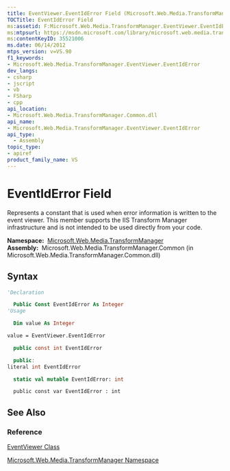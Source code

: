 ```yaml
---
title: EventViewer.EventIdError Field (Microsoft.Web.Media.TransformManager)
TOCTitle: EventIdError Field
ms:assetid: F:Microsoft.Web.Media.TransformManager.EventViewer.EventIdError
ms:mtpsurl: https://msdn.microsoft.com/library/microsoft.web.media.transformmanager.eventviewer.eventiderror(v=VS.90)
ms:contentKeyID: 35521006
ms.date: 06/14/2012
mtps_version: v=VS.90
f1_keywords:
- Microsoft.Web.Media.TransformManager.EventViewer.EventIdError
dev_langs:
- csharp
- jscript
- vb
- FSharp
- cpp
api_location:
- Microsoft.Web.Media.TransformManager.Common.dll
api_name:
- Microsoft.Web.Media.TransformManager.EventViewer.EventIdError
api_type:
  - Assembly
topic_type:
- apiref
product_family_name: VS
---
```


# EventIdError Field

Represents a constant that is used when error information is written to the event viewer. This member supports the IIS Transform Manager infrastructure and is not intended to be used directly from your code.

**Namespace:**  [Microsoft.Web.Media.TransformManager](microsoft-web-media-transformmanager-namespace.md)  
**Assembly:**  Microsoft.Web.Media.TransformManager.Common (in Microsoft.Web.Media.TransformManager.Common.dll)

## Syntax

```vb
'Declaration

  Public Const EventIdError As Integer
'Usage

  Dim value As Integer

value = EventViewer.EventIdError
```

```csharp
  public const int EventIdError
```

```cpp
  public:
literal int EventIdError
```

``` fsharp
  static val mutable EventIdError: int
```

```jscript
  public const var EventIdError : int
```

## See Also

### Reference

[EventViewer Class](eventviewer-class-microsoft-web-media-transformmanager.md)

[Microsoft.Web.Media.TransformManager Namespace](microsoft-web-media-transformmanager-namespace.md)
